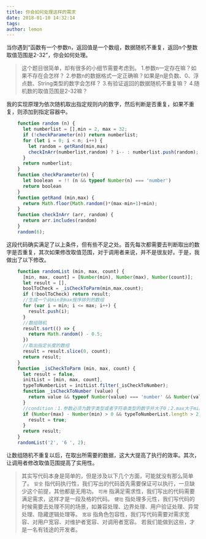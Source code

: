 ```yaml
---
title: 你会如何处理这样的需求
date: 2018-01-10 14:32:14
tags:
author: lemon
---
```

当你遇到“函数有一个参数n，返回值是一个数组，数据随机不重复，返回n个整数取值范围是2-32”，你会如何处理。
<!-- more -->
>这个题目很简单，却有很多的小细节需要考虑到。
>1.参数n一定存在嘛？如果不存在会怎样？
>2.参数n的数据格式一定正确嘛？如果是n是负数、0、浮点数、String类型的数字会怎样？
>3.有验证返回的数据随机不重复嘛？
>4.随机数的取值范围是2-32嘛？

我的实现原理为依次随机取出指定规则内的数字，然后判断是否重复，如果不重复，则添加到指定容器中。
```js
    function random (n) {
      let numberlist = [],min = 2, max = 32;
      if (!checkParameter(n)) return numberlist;
      for (let i = 0; i < n; i++) {
        let random = getRand(min,max)
        checkInArr(numberlist,random) ? i-- : numberlist.push(random);
      }
      return numberlist;
    }
    function checkParameter(n) {
      let boolean  = !! (n && typeof Number(n) === 'number')
      return boolean
    }
    function getRand (min,max) {
      return Math.floor(Math.random()*(max-min+1)+min);
    }
    function checkInArr (arr, random) {
      return arr.includes(random)
    }
    random(6);
```
这段代码确实满足了以上条件，但有些不足之处。首先每次都需要去判断取出的数字是否重复，其次如果修改取值范围，对于调用者来说，并不是很友好。于是，我做出了以下修改。

```js
    function randomList (min, max, count) {
      [min, max, count] = [Number(min), Number(max), Number(count)];
      let result = [],
      boolToCheck = _isCheckToParm(min,max,count);
      if (!boolToCheck) return result;
      //生成一个从min到max按序排列的数组
      for (var i = min; i <= max; i++) {
        result.push(i);
      }
      //数组随机
      result.sort(() => {
        return Math.random() - 0.5;
      })
      //取出指定长度的数组
      result = result.slice(0, count);
      return result;
    }
    function _isCheckToParm (min, max, count) {
      let result = false,
      initList = [min, max, count],
      typeToNumberList = initList.filter(_isCheckToNumber);
      function _isCheckToNumber (value) {
        return value && typeof Number(value) === 'number' && Number(value) >= 0;
      }
      //condition：1.参数必须为数字类型或者字符串类型的数字并大于0；2.max大于min
      if (Number(max) - Number(min) > 0 && typeToNumberList.length > 2) {
        result = true;
      }
      return result;
    }
    randomList('2', '6 ', 2);
```

让数组随机不重复以后，在取出所需要的数据，这大大提高了执行的效率。其次，让调用者修改取值范围提高了实用性。

>其实写代码本身是简单的，但是涉及以下几个方面，可能就没有那么简单了。
>`安全` 指代码执行性，我们写出的代码首先需要保证可以执行，一旦缺少这个前提，其他都是无用功。
>`可用` 指满足需求性，我们写出的代码需要满足需求，这样才是一段及格的代码。
>`健壮` 指处理多元性，我们写代码的时候需要去处理不同的场景，如兼容处理、边界处理、用户验证处理、异常处理、隐藏逻辑处理等。
>`宽容` 指角色包容性，我们写代码需要对需求宽容、对用户宽容、对维护者宽容、对调用者宽容。
>若我们能做到这些，才是一名有钱途的开发者。